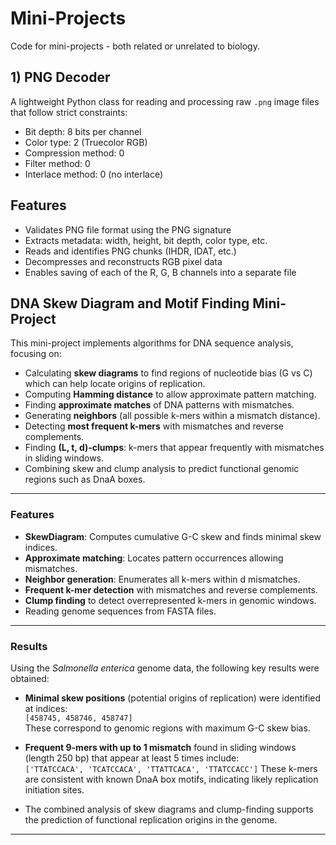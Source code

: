 # Mini-Projects
Code for mini-projects - both related or unrelated to biology.


## 1) PNG Decoder

A lightweight Python class for reading and processing raw `.png` image files that follow strict constraints:

- Bit depth: 8 bits per channel  
- Color type: 2 (Truecolor RGB)  
- Compression method: 0  
- Filter method: 0  
- Interlace method: 0 (no interlace)

## Features

- Validates PNG file format using the PNG signature  
- Extracts metadata: width, height, bit depth, color type, etc.  
- Reads and identifies PNG chunks (IHDR, IDAT, etc.)  
- Decompresses and reconstructs RGB pixel data  
- Enables saving of each of the R, G, B channels into a separate file


## DNA Skew Diagram and Motif Finding Mini-Project

This mini-project implements algorithms for DNA sequence analysis, focusing on:

- Calculating **skew diagrams** to find regions of nucleotide bias (G vs C) which can help locate origins of replication.
- Computing **Hamming distance** to allow approximate pattern matching.
- Finding **approximate matches** of DNA patterns with mismatches.
- Generating **neighbors** (all possible k-mers within a mismatch distance).
- Detecting **most frequent k-mers** with mismatches and reverse complements.
- Finding **(L, t, d)-clumps**: k-mers that appear frequently with mismatches in sliding windows.
- Combining skew and clump analysis to predict functional genomic regions such as DnaA boxes.

---

### Features

- **SkewDiagram**: Computes cumulative G-C skew and finds minimal skew indices.
- **Approximate matching**: Locates pattern occurrences allowing mismatches.
- **Neighbor generation**: Enumerates all k-mers within d mismatches.
- **Frequent k-mer detection** with mismatches and reverse complements.
- **Clump finding** to detect overrepresented k-mers in genomic windows.
- Reading genome sequences from FASTA files.

---

### Results

Using the *Salmonella enterica* genome data, the following key results were obtained:

- **Minimal skew positions** (potential origins of replication) were identified at indices:  
  `[458745, 458746, 458747]`  
  These correspond to genomic regions with maximum G-C skew bias.

- **Frequent 9-mers with up to 1 mismatch** found in sliding windows (length 250 bp) that appear at least 5 times include:  
 `['TTATCCACA', 'TCATCCACA', 'TTATTCACA', 'TTATCCACC']`
These k-mers are consistent with known DnaA box motifs, indicating likely replication initiation sites.

- The combined analysis of skew diagrams and clump-finding supports the prediction of functional replication origins in the genome.

---
